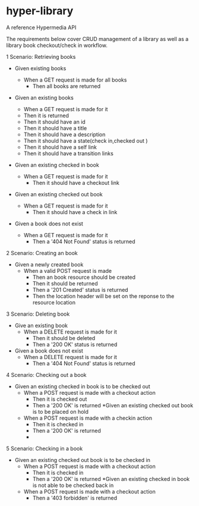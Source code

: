 hyper-library
=============

A reference Hypermedia API 

The requirements below cover CRUD management of a library as well as a library book checkout/check in workflow.

1 Scenario: Retrieving books
  * Given existing books
    * When a GET request is made for all books
      * Then all books are returned
          
  * Given an existing books
     * When a GET request is made for it
      * Then it is returned
      * Then it should have an id
      * Then it should have a title
      * Then it should have a description
      * Then it should have a state(check in,checked out )
      * Then it should have a self link
      * Then it should have a transition links
  * Given an existing checked in book
    * When a GET request is made for it
      * Then it should have a checkout link
  * Given an existing checked out book
    * When a GET request is made for it
      * Then it should have a check in link
  * Given a book does not exist
    * When a GET request is made for it
      * Then a '404 Not Found' status is returned
      
2 Scenario: Creating an book
   * Given a newly created book
     * When a valid POST request is made
        * Then an book resource should be created
        * Then it should be returned
        * Then a '201 Created' status is returned
        * Then the location header will be set on the reponse to the resource location
            
3 Scenario: Deleting book
  * Give an existing book
    * When a DELETE request is made for it
      * Then it should be deleted
       * Then a '200 OK' status is returned
  * Given a book does not exist
    * When a DELETE request is made for it
      * Then a '404 Not Found' status is returned

4 Scenario: Checking out a book
  * Given an existing checked in book is to be checked out
    * When a POST request is made with a checkout action
        * Then it is checked out
        * Then a '200 OK' is returned
  *Given an existing checked out book is to be placed on hold 
    * When a POST request is made with a checkin action
        * Then it is checked in
        * Then a '200 OK' is returned
        * 
5 Scenario: Checking in a book
  * Given an existing checked out book is to be checked in
    * When a POST request is made with a checkout action
        * Then it is checked in
        * Then a '200 OK' is returned
  *Given an existing checked in book is not able to be checked back in
    * When a POST request is made with a checkout action
        * Then a '403 forbidden' is returned
